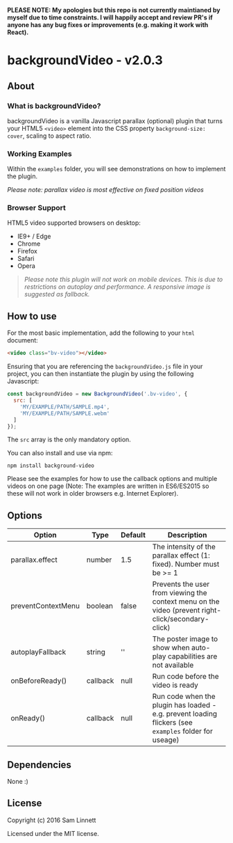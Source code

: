 **PLEASE NOTE: My apologies but this repo is not currently maintianed by myself due to time constraints. I will happily accept and review PR's if anyone has any bug fixes or improvements (e.g. making it work with React).**

backgroundVideo - v2.0.3
============
## About

### What is backgroundVideo?
backgroundVideo is a vanilla Javascript parallax (optional) plugin that turns your HTML5 `<video>` element into the CSS property `background-size: cover`, scaling to aspect ratio.

### Working Examples
Within the `examples` folder, you will see demonstrations on how to implement the plugin.

*Please note: parallax video is most effective on fixed position videos*

### Browser Support
HTML5 video supported browsers on desktop:
* IE9+ / Edge
* Chrome
* Firefox
* Safari
* Opera

> *Please note this plugin will not work on mobile devices. This is due to restrictions on autoplay and performance. A responsive image is suggested as fallback.*

## How to use

For the most basic implementation, add the following to your `html` document:
```html
<video class="bv-video"></video>
```

Ensuring that you are referencing the `backgroundVideo.js` file in your project, you can then instantiate the plugin by using the following Javascript:

```javascript
const backgroundVideo = new BackgroundVideo('.bv-video', {
  src: [
    'MY/EXAMPLE/PATH/SAMPLE.mp4',
    'MY/EXAMPLE/PATH/SAMPLE.webm'
  ]
});
```

The `src` array is the only mandatory option.

You can also install and use via npm:

```
npm install background-video
```

Please see the examples for how to use the callback options and multiple videos on one page (Note: The examples are written in ES6/ES2015 so these will not work in older browsers e.g. Internet Explorer).

## Options

Option | Type | Default | Description
------ | ---- | ------- | ----------
parallax.effect | number | 1.5 | The intensity of the parallax effect (1: fixed). Number must be >= 1
preventContextMenu | boolean | false | Prevents the user from viewing the context menu on the video (prevent right-click/secondary-click)
autoplayFallback | string | '' | The poster image to show when auto-play capabilities are not available
onBeforeReady() | callback | null | Run code before the video is ready
onReady() | callback | null | Run code when the plugin has loaded - e.g. prevent loading flickers (see `examples` folder for useage)

## Dependencies

None :)

## License

Copyright (c) 2016 Sam Linnett

Licensed under the MIT license.
